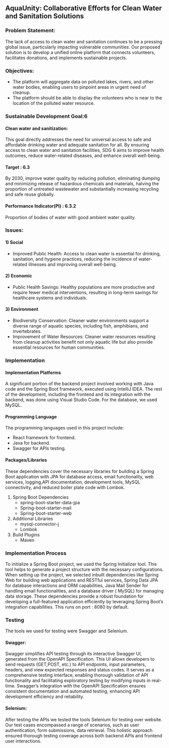 ## AquaUnity: Collaborative Efforts for Clean Water and Sanitation Solutions
### Problem Statement:
The lack of access to clean water and sanitation continues to be a pressing global issue, particularly impacting vulnerable communities. Our proposed solution is to develop a unified online platform that connects volunteers, facilitates donations, and implements sustainable projects. 
### Objectives:
 * The platform will aggregate data on polluted lakes, rivers, and other water bodies, enabling users to pinpoint areas in urgent need of cleanup.
 * The platform should be able to display the volunteers who is near to the location of the polluted water resource.
   
### Sustainable Development Goal:6
#### Clean water and sanitization:
This goal directly addresses the need for universal access to safe and affordable drinking water and adequate sanitation for all. By ensuring access to clean water and sanitation facilities, SDG 6 aims to improve health outcomes, reduce water-related diseases, and enhance overall well-being.
#### Target : 6.3 
By 2030, improve water quality by reducing pollution, eliminating dumping and minimizing release of hazardous chemicals and materials, halving the proportion of untreated wastewater and substantially increasing
recycling and safe reuse globally.
####  Performance Indicator(PI) : 6.3.2 
Proportion of bodies of water with good ambient water quality.
###  Issues:
#### 1) Social
* Improved Public Health: Access to clean water is essential for drinking, sanitation, and hygiene practices, reducing the incidence of water-related illnesses and improving overall well-being.
#### 2) Economic
* Public Health Savings: Healthy populations are more productive and require fewer medical interventions, resulting in long-term savings for healthcare systems and individuals.
#### 3) Environment
* Biodiversity Conservation: Cleaner water environments support a diverse range of aquatic species, including fish, amphibians, and invertebrates.
* Improvement of Water Resources: Cleaner water resources resulting from cleanup activities benefit not only aquatic life but also provide essential resources for human communities.
###  Implementation
####  Implementation Platforms
A significant portion of the backend project involved working with Java code and the Spring Boot framework, executed using IntelliJ IDEA. The rest of the development, including the frontend and its integration with the backend, was done using Visual Studio Code. For the database, we used MySQL.
#### Programming Language
 The programming languages used in this project include:
  * React framework for frontend.
  * Java for backend.
  * Swagger for APIs testing.
#### Packages/Libraries
These dependencies cover the necessary libraries for building a Spring Boot application with JPA for database access, email functionality, web services, logging,API documentation, development tools, MySQL connectivity, and reduced boiler plate code with Lombok.
1) Spring Boot Dependencies
   * spring-boot-starter-data-jpa
   * Spring-boot-starter-mail
   * Spring-boot-starter-web
2) Additional Libraries
   * mysql-connector-j
   * Lombok
3) Build Plugins
   * Maven
### Implementation Process
To initialize a Spring Boot project, we used the Spring Initializer tool. This tool helps to generate a project structure with the necessary configurations. When setting up the project, we selected inbuilt dependencies like Spring Web for building web applications and RESTful services, Spring Data JPA for database interactions and ORM capabilities, Java Mail Sender for handling email functionalities, and a database driver ( MySQL) for managing data storage. These dependencies provide a robust foundation for developing a full-featured application efficiently by leveraging Spring Boot’s integration capabilities. This runs on port : 8080 by default.
### Testing
The tools we used for testing were Swagger and Selenium.
#### Swagger:
Swagger simplifies API testing through its interactive Swagger UI, generated from the OpenAPI Specification. This UI allows developers to send requests (GET,POST, etc.) to API endpoints, input parameters, headers, and view expected responses and status codes. It serves as a comprehensive testing interface, enabling thorough validation of API functionality and facilitating exploratory testing by modifying inputs in real-time. Swagger’s integration with the OpenAPI Specification ensures consistent documentation and automated testing, enhancing API development efficiency and reliability.
#### Selenium:
After testing the APIs we tested the tools Selenium for testing over website. Our test cases encompassed a range of scenarios, such as user authentication, form submissions, data retrieval. This holistic approach ensured thorough testing coverage across both backend APIs and frontend user interactions.




